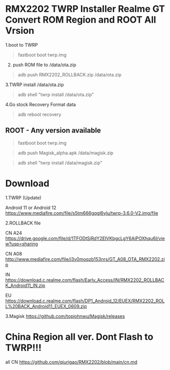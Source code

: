 # RMX2202 TWRP Installer Realme GT Convert  ROM Region and ROOT All Vrsion
1.boot to TWRP

> fastboot boot twrp.img

2. push ROM file to /data/ota.zip

> adb push RMX2202_ROLLBACK.zip /data/ota.zip

3.TWRP install /data/ota.zip

> adb shell "twrp install /data/ota.zip"

4.Go stock Recovery Format data

> adb reboot recovery

## ROOT - Any version available

> fastboot boot twrp.img

> adb push Magisk_alpha.apk /data/magisk.zip

> adb shell "twrp install /data/magisk.zip"

# Download

1.TWRP (Update)

Android 11 or Android 12 https://www.mediafire.com/file/s5tm666gqgl6ylu/twrp-3.6.0-V2.img/file

2.ROLLBACK file

CN A24 https://drive.google.com/file/d/1TFODtSjRdY2EIVKbgcLgY6AiPOXhqu6I/view?usp=sharing

CN A08 http://www.mediafire.com/file/j3v0moqzb153nrs/GT_A08_OTA_RMX2202.zip

IN https://download.c.realme.com/flash/Early_Access/IN/RMX2202_ROLLBACK_Android11_IN.zip

EU https://download.c.realme.com/flash/DP1_Android_12/EUEX/RMX2202_ROLL%20BACK_Android11_EUEX_0609.zip

3.Magisk 
https://github.com/topjohnwu/Magisk/releases

# China Region all ver. Dont Flash to TWRP!!!

all CN https://github.com/qiurigao/RMX2202/blob/main/cn.md
